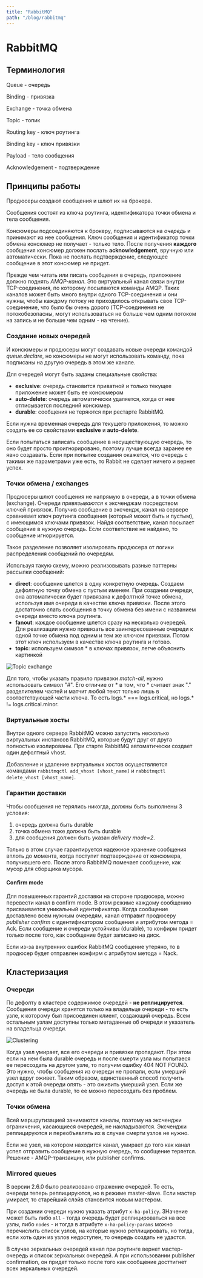 ```yaml
---
title: "RabbitMQ"
path: "/blog/rabbitmq"
---
```

# RabbitMQ

## Терминология

Queue - очередь

Binding - привязка

Exchange - точка обмена

Topic - топик

Routing key - ключ роутинга

Binding key - ключ привязки

Payload - тело сообщения

Acknowledgement - подтверждение

## Принципы работы

Продюсеры создают сообщения и шлют их на брокера.

Сообщения состоят из ключа роутинга, идентификатора точки обмена и тела сообщения.

Консюмеры подсоединяются к брокеру, подписываются на *очередь* и принимают из нее сообщения. Ключ сообщения и идентификатор точки обмена консюмер не получает - только тело. После получения **каждого** сообщения консюмер должен послать **acknowledgement**, вручную или автоматически. Пока не послать подтверждение, следующее сообщение в этот консюмер не придет.

Прежде чем читать или писать сообщения в очередь, приложение должно поднять *AMQP-канал*. Это виртуальный канал связи внутри TCP-соединения, по которому посылаются команды AMQP. Таких каналов может быть много внутри одного TCP-соединения и они нужны, чтобы каждому потоку не приходилось открывать свое TCP-соединение, что было бы очень дорого (TCP-соединения не потокобезопасны, могут использоваться не больше чем одним потоком на запись и не больше чем одним - на чтение).

### Создание новых очередей

И консюмеры и продюсеры могут создавать новые очереди командой *queue.declare*, но консюмеры не могут использовать команду, пока подписаны на другую очередь в этом же канале.

Для очередей могут быть заданы специальные свойства:

- **exclusive**: очередь становится приватной и только текущее приложение может быть ее консюмером
- **auto-delete**: очередь автоматически удаляется, когда от нее отписывается последний консюмер.
- **durable**: сообщения не теряются при рестарте RabbitMQ. 

Если нужна временная очередь для текущего приложения, то можно создать ее со свойствами **exclusive** и **auto-delete**.

Если попытаться записать сообщение в несуществующую очередь, то оно будет просто проигнорировано, поэтому лучше всегда заранее ее явно создавать. Если при попытке создания окажется, что очередь с такими же параметрами уже есть, то Rabbit не сделает ничего и вернет успех.

### Точки обмена / exchanges

Продюсеры шлют сообщения не напрямую в очереди, а в точки обмена (exchange). Очереди *привязываются* к эксченджам посредством ключей привязок. Получив сообщение в эксчендж, канал на сервере сравнивает ключ роутинга сообщения (который может быть и пустым), с имеющимся ключами привязок. Найдя соответствие, канал посылает сообщение в нужную очередь. Если соответствие не найдено, то сообщение игнорируется.

Такое разделение позволяет изолировать продюсера от логики распределения сообщений по очередям.

Используя такую схему, можно реализовывать разные паттерны рассылки сообщений:

- **direct**: сообщение шлется в одну конкретную очередь. Создаем дефолтную точку обмена с пустым именем. При создании очереди, она автоматически будет привязана к дефолтной точке обмена, используя имя очереди в качестве ключа привязки. После этого достаточно слать сообщения в точку обмена без имени с названием очереди вместо ключа роутинга.
- **fanout**: каждое сообщение шлется сразу на несколько очередей. Для реализации нужно привязать все заинтересованные очереди к одной точке обмена под одним и тем же ключом привязки. Потом этот ключ используем в качестве ключа роутинга и готово.
- **topic**: используем символ * в ключах привязок, легче объяснить картинкой

![Topic exchange](rabbitmq-topic-exchange.png)

Для того, чтобы указать правило привязки *match-all*, нужно использовать символ "#". Его отличие от * в том, что * считает знак "." разделителем частей и матчит любой текст только лишь в соответствующей части ключа. То есть logs.* === logs.critical, но logs.* != logs.critical.minor.

### Виртуальные хосты

Внутри одного сервера RabbitMQ можно запустить несколько виртуальных инстансов RabbitMQ, которые будут друг от друга полностью изолированы. При старте RabbitMQ автоматически создает один дефолтный vhost. 

Добавление и удаление виртуальных хостов осуществляется командами `rabbitmqctl add_vhost [vhost_name]` и `rabbitmqctl delete_vhost [vhost_name]`.

### Гарантии доставки

Чтобы сообщения не терялись никогда, должны быть выполнены 3 условия:

1. очередь должна быть durable
2. точка обмена тоже должна быть durable
3. для сообщения должен быть указан *delivery mode=2*. 

Только в этом случае гарантируется надежное хранение сообщения вплоть до момента, когда поступит подтверждение от консюмера, получившего его. После этого RabbitMQ помечает сообщение, как мусор для сборщика мусора.

#### Confirm mode

Для повышенных гарантий доставки на стороне продюсера, можно перевести канал в confirm mode. В этом режиме каждому сообщению присваивается уникальный идентификатор. Когда сообщение доставлено всем нужным очередям, канал отправит продюсеру *publisher confirm* с идентификатором сообщения и атрибутом метода = Ack. Если сообщение и очереди устойчивы (durable), то конфирм придет только после того, как сообщение будет записано на диск.

Если из-за внутренних ошибок RabbitMQ сообщение утеряно, то в продюсер будет отправлен конфирм с атрибутом метода = Nack.

## Кластеризация

### Очереди

По дефолту в кластере содержимое очередей - **не реплицируется**. Сообщения очереди хранятся только на владельце очереди - то есть узле, к которому был присоединен клиент, создающий очередь. Всем остальным узлам доступны только метаданные об очереди и указатель на владельца очереди. 

![Clustering](rabbitmq-clustering.png)

Когда узел умирает, все его очереди и привязки пропадают. При этом если на нем была durable очередь и после смерти узла мы попытаеся ее пересоздать на другом узле, то получим ошибку 404 NOT FOUND. Это нужно, чтобы сообщения из очереди не пропали, если умерший узел вдруг оживет. Таким образом, единственный способ получить доступ к этой очереди опять - это оживить умерший узел. Если же очередь не была durable, то ее можно пересоздать без проблем.

### Точки обмена

Всей маршрутизацией занимаются каналы, поэтому на эксченджи ограничения, касающиеся очередей, не накладываются. Эксченджи реплицируются и переобъявлять их в случае смерти узлов не нужно. 

Если же узел, на котором находится канал, умирает до того как канал успел отправить сообщение в нужную очередь, то сообщение теряется. Решение - AMQP-транзакции, или publisher confirms.

### Mirrored queues

В версии 2.6.0 было реализовано отражение очередей. То есть, очереди теперь реплицируются, но в режиме master-slave. Если мастер умирает, то старейший слэйв становится новым мастером.

При создании очереди нужно указать атрибут `x-ha-policy`. ЗНачение может быть либо `all` - тогда очередь будет реплицироваться на все узлы, либо `nodes` - и тогда в атрибуте `x-ha-policy-params` можно перечислить список узлов, на которые нужно реплицировать, но тогда, если хоть один из узлов недоступен, то очередь создать не удастся.

В случае зеркальных очередей канал при роутинге вернет мастер-очередь и список зеркальных очередей. А при использовании publisher confirmation, он придет только после того как сообщение досттигнет всех зеркальных очередей.